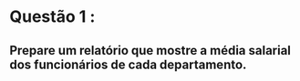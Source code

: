 # Questão 1 : 
## Prepare um relatório que mostre a média salarial dos funcionários de cada departamento.
### 
